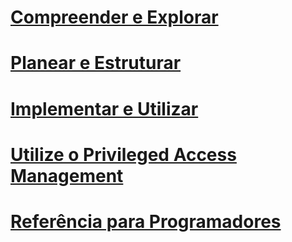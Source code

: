 # [Compreender e Explorar](/understand-explore/microsoft-identity-manager-2016.md)
# [Planear e Estruturar](/plan-design/microsoft-identity-manager-2016-supported-platforms.md)
# [Implementar e Utilizar](/deploy-use/microsoft-identity-manager-deploy.md)
# [Utilize o Privileged Access Management](/pam/privileged-identity-management-for-active-directory-domain-services.md)
# [Referência para Programadores](/reference/microsoft-identity-manager-2016-developer-reference.md)


<!--HONumber=Jul16_HO2-->


